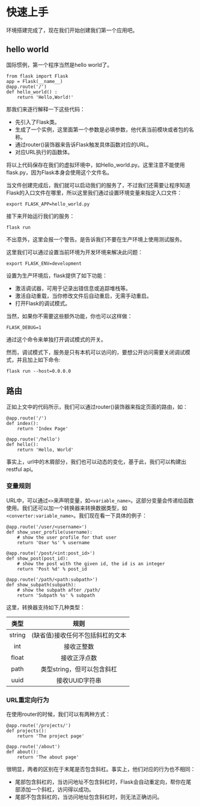 # 快速上手

环境搭建完成了，现在我们开始创建我们第一个应用吧。

## hello world

国际惯例，第一个程序当然是hello world了。

```python3
from flask import Flask
app = Flask(__name__)
@app.route('/')
def hello_world() :
	return 'Hello,World!'
```

那我们来逐行解释一下这些代码：

- 先引入了Flask类。
- 生成了一个实例，这里面第一个参数是必填参数，他代表当前模块或者包的名称。
- 通过router()装饰器来告诉Flask触发具体函数对应的URL。
- 对应URL执行的函数体。

将以上代码保存在我们的虚拟环境中，如Hello_world.py。这里注意不能使用flask.py，因为Flask本身会使用这个文件名。

当文件创建完成后，我们就可以启动我们的服务了，不过我们还需要让程序知道Flask的入口文件在哪里，所以这里我们通过设置环境变量来指定入口文件：

```shell
export FLASK_APP=hello_world.py
```
接下来开始运行我们的服务：

```shell
flask run
```
不出意外，这里会报一个警告。是告诉我们不要在生产环境上使用测试服务。

这里我们可以通过设置当前环境为开发环境来解决此问题：

```shell
export FLASK_ENV=development
```
设置为生产环境后，flask提供了如下功能：

- 激活调试器，可用于记录出错信息或追踪堆栈等。
- 激活自动重载，当你修改文件后自动重启，无需手动重启。
- 打开Flask的调试模式。

当然，如果你不需要这些额外功能，你也可以这样做：

```shell
FLASK_DEBUG=1
```

通过这个命令来单独打开调试模式的开关。

然而，调试模式下，服务是只有本机可以访问的，要想公开访问需要关闭调试模式，并且加上如下命令:

```shell
flask run --host=0.0.0.0
```

## 路由

正如上文中的代码所示，我们可以通过router()装饰器来指定页面的路由，如：

```python3
@app.route('/')
def index():
    return 'Index Page'

@app.route('/hello')
def hello():
    return 'Hello, World'
```

事实上，url中的木屑部分，我们也可以动态的变化，基于此，我们可以构建出restful api。

### 变量规则

URL中，可以通过`<>`来声明变量，如`<variable_name>`。这部分变量会传递给函数使用。我们还可以加一个转换器来转换数据类型，如`<converter:variable_name>`。我们现在看一下具体的例子：

```python3
@app.route('/user/<username>')
def show_user_profile(username):
    # show the user profile for that user
    return 'User %s' % username

@app.route('/post/<int:post_id>')
def show_post(post_id):
    # show the post with the given id, the id is an integer
    return 'Post %d' % post_id

@app.route('/path/<path:subpath>')
def show_subpath(subpath):
    # show the subpath after /path/
    return 'Subpath %s' % subpath

```

这里，转换器支持如下几种类型：

|类型|规则|
|:--:|:--:|
|string|(缺省值)接收任何不包括斜杠的文本|
|int|接收正整数|
|float|接收正浮点数|
|path|类型string，但可以包含斜杠|
|uuid|接收UUID字符串|

### URL重定向行为

在使用router的时候，我们可以有两种方式：

```python3
@app.route('/projects/')
def projects():
    return 'The project page'

@app.route('/about')
def about():
    return 'The about page'
```

很明显，两者的区别在于末尾是否包含斜杠。事实上，他们对应的行为也不相同：

- 尾部包含斜杠的，当访问地址不包含斜杠时，Flask会自动重定向，帮你在尾部添加一个斜杠，访问得以成功。
- 尾部不包含斜杠的，当访问地址包含斜杠时，则无法正确访问。


